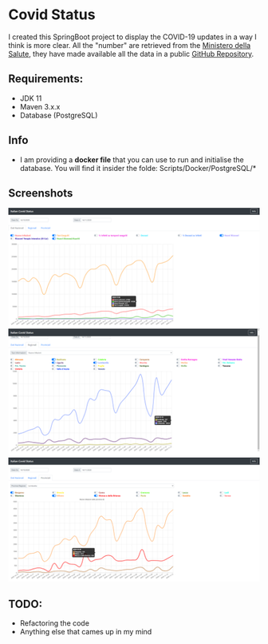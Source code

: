 # Covid Status

I created this SpringBoot project to display the COVID-19 updates in a way I think is more clear.
All the "number" are retrieved from the [Ministero della Salute](https://www.salute.gov.it/), they have made available all the data in a public [GitHub Repository](https://github.com/pcm-dpc/COVID-19).

## Requirements:
* JDK 11
* Maven 3.x.x
* Database (PostgreSQL)

## Info
* I am providing a **docker file** that you can use to run and initialise the database. You will find it insider the folde: Scripts/Docker/PostgreSQL/*

## Screenshots
![National Data](Misc/Pictures/1.png)
![Regions Data](Misc/Pictures/2.png)
![Provinces Data](Misc/Pictures/3.png)

## TODO:
* Refactoring the code
* Anything else that cames up in my mind
